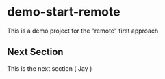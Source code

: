 # demo-start-remote
This is a demo project for the "remote" first approach

## Next Section 

This is the next section ( Jay )
